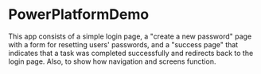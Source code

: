 # PowerPlatformDemo
This app consists of a simple login page, a "create a new password" page with a form for resetting users' passwords, and a "success page" that indicates that a task was completed successfully and redirects back to the login page. Also, to show how navigation and screens function.
